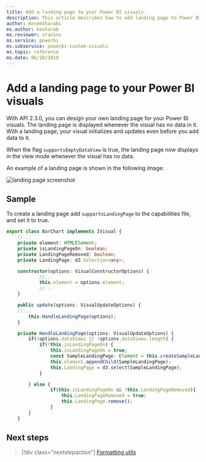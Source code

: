 ```yaml
---
title: Add a landing page to your Power BI visuals
description: This article describes how to add landing page to Power BI visuals. 
author: KesemSharabi
ms.author: kesharab
ms.reviewer: sranins
ms.service: powerbi
ms.subservice: powerbi-custom-visuals
ms.topic: reference
ms.date: 06/18/2019
---
```


# Add a landing page to your Power BI visuals

With API 2.3.0, you can design your own landing page for your Power BI visuals. The landing page is displayed whenever the visual has no data in it. With a landing page, your visual initializes and updates even before you add data to it.

When the flag `supportsEmptyDataView` is true, the landing page now displays in the view mode whenever the visual has no data.

An example of a landing page is shown in the following image:

![landing page screenshot](media/landing-page/app-landing-page.png)

## Sample

To create a landing page add `supportsLandingPage` to the capabilities file, and set it to true.

```typescript
export class BarChart implements IVisual {
    //...
    private element: HTMLElement;
    private isLandingPageOn: boolean;
    private LandingPageRemoved: boolean;
    private LandingPage: d3.Selection<any>;

    constructor(options: VisualConstructorOptions) {
            //...
            this.element = options.element;
            //...
    }

    public update(options: VisualUpdateOptions) {
    //...
        this.HandleLandingPage(options);
    }

    private HandleLandingPage(options: VisualUpdateOptions) {
        if(!options.dataViews || !options.dataViews.length) {
            if(!this.isLandingPageOn) {
                this.isLandingPageOn = true;
                const SampleLandingPage: Element = this.createSampleLandingPage(); //create a landing page
                this.element.appendChild(SampleLandingPage);
                this.LandingPage = d3.select(SampleLandingPage);
            }

        } else {
                if(this.isLandingPageOn && !this.LandingPageRemoved){
                    this.LandingPageRemoved = true;
                    this.LandingPage.remove();
                }
        }
    }
```

## Next steps

>[!div class="nextstepaction"]
>[Formatting utils](utils-formatting.md)
